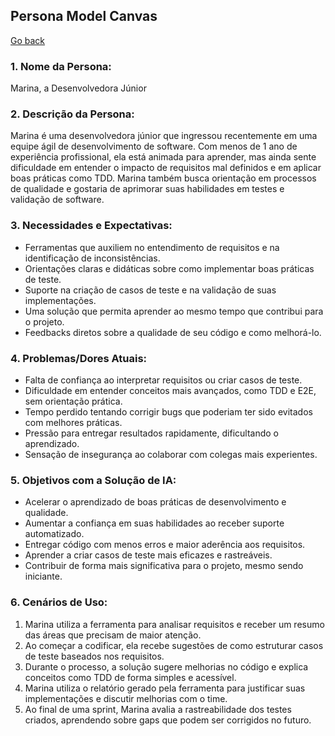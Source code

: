 ## Persona Model Canvas

[Go back](../persona_model_canvas/README.md)

### 1. Nome da Persona:
Marina, a Desenvolvedora Júnior

### 2. Descrição da Persona:
Marina é uma desenvolvedora júnior que ingressou recentemente em uma equipe ágil de desenvolvimento de software. Com menos de 1 ano de experiência profissional, ela está animada para aprender, mas ainda sente dificuldade em entender o impacto de requisitos mal definidos e em aplicar boas práticas como TDD. Marina também busca orientação em processos de qualidade e gostaria de aprimorar suas habilidades em testes e validação de software.

### 3. Necessidades e Expectativas:
* Ferramentas que auxiliem no entendimento de requisitos e na identificação de inconsistências.
* Orientações claras e didáticas sobre como implementar boas práticas de teste.
* Suporte na criação de casos de teste e na validação de suas implementações.
* Uma solução que permita aprender ao mesmo tempo que contribui para o projeto.
* Feedbacks diretos sobre a qualidade de seu código e como melhorá-lo.

### 4. Problemas/Dores Atuais:
* Falta de confiança ao interpretar requisitos ou criar casos de teste.
* Dificuldade em entender conceitos mais avançados, como TDD e E2E, sem orientação prática.
* Tempo perdido tentando corrigir bugs que poderiam ter sido evitados com melhores práticas.
* Pressão para entregar resultados rapidamente, dificultando o aprendizado.
* Sensação de insegurança ao colaborar com colegas mais experientes.

### 5. Objetivos com a Solução de IA:
* Acelerar o aprendizado de boas práticas de desenvolvimento e qualidade.
* Aumentar a confiança em suas habilidades ao receber suporte automatizado.
* Entregar código com menos erros e maior aderência aos requisitos.
* Aprender a criar casos de teste mais eficazes e rastreáveis.
* Contribuir de forma mais significativa para o projeto, mesmo sendo iniciante.

### 6. Cenários de Uso:
1. Marina utiliza a ferramenta para analisar requisitos e receber um resumo das áreas que precisam de maior atenção.
2. Ao começar a codificar, ela recebe sugestões de como estruturar casos de teste baseados nos requisitos.
3. Durante o processo, a solução sugere melhorias no código e explica conceitos como TDD de forma simples e acessível.
4. Marina utiliza o relatório gerado pela ferramenta para justificar suas implementações e discutir melhorias com o time.
5. Ao final de uma sprint, Marina avalia a rastreabilidade dos testes criados, aprendendo sobre gaps que podem ser corrigidos no futuro.
